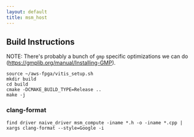 ```yaml
---
layout: default
title: msm_host
---
```


## Build Instructions
NOTE: There's probably a bunch of `gmp` specific optimizations we can do (https://gmplib.org/manual/Installing-GMP).

```
source ~/aws-fpga/vitis_setup.sh
mkdir build
cd build
cmake -DCMAKE_BUILD_TYPE=Release ..
make -j
```

### clang-format
```
find driver naive_driver msm_compute -iname *.h -o -iname *.cpp | xargs clang-format --style=Google -i
```
